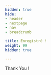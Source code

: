 ```yaml
---
hidden: true
hide:
- header
- nextpage
- nav
- breadcrumb

title: Enregistré !
weight: 99
hidden: true

---
```


Thank You !